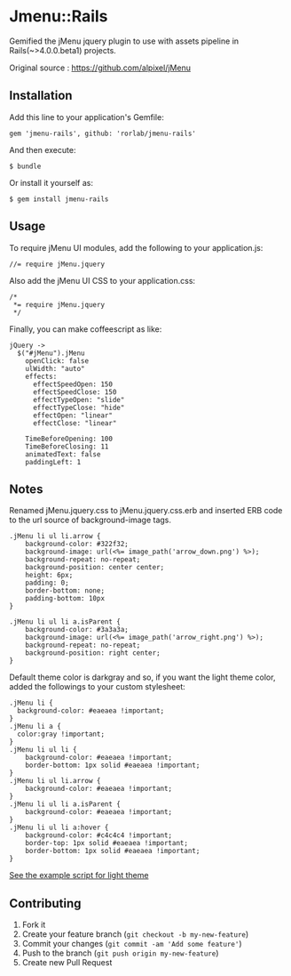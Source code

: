 # Jmenu::Rails

Gemified the jMenu jquery plugin to use with assets pipeline in Rails(~>4.0.0.beta1) projects.

Original source : https://github.com/alpixel/jMenu

## Installation

Add this line to your application's Gemfile:

    gem 'jmenu-rails', github: 'rorlab/jmenu-rails'

And then execute:

    $ bundle

Or install it yourself as:

    $ gem install jmenu-rails

## Usage

To require jMenu UI modules, add the following to your application.js:

```
//= require jMenu.jquery
```

Also add the jMenu UI CSS to your application.css:

```
/*
 *= require jMenu.jquery
 */
 ```
 
Finally, you can make coffeescript as like:

```
jQuery ->
  $("#jMenu").jMenu
    openClick: false
    ulWidth: "auto"
    effects:
      effectSpeedOpen: 150
      effectSpeedClose: 150
      effectTypeOpen: "slide"
      effectTypeClose: "hide"
      effectOpen: "linear"
      effectClose: "linear"

    TimeBeforeOpening: 100
    TimeBeforeClosing: 11
    animatedText: false
    paddingLeft: 1 
```
 
## Notes

Renamed jMenu.jquery.css to jMenu.jquery.css.erb and inserted ERB code to the url source of background-image tags. 

```
.jMenu li ul li.arrow {
    background-color: #322f32;
    background-image: url(<%= image_path('arrow_down.png') %>);
    background-repeat: no-repeat;
    background-position: center center;
    height: 6px;
    padding: 0;
    border-bottom: none;
    padding-bottom: 10px
}

.jMenu li ul li a.isParent {
    background-color: #3a3a3a;
    background-image: url(<%= image_path('arrow_right.png') %>);
    background-repeat: no-repeat;
    background-position: right center;
}
```

Default theme color is darkgray and so, if you want the light theme color, added the followings to your custom stylesheet:

```
.jMenu li {
  background-color: #eaeaea !important;
}
.jMenu li a {
  color:gray !important;
}
.jMenu li ul li {
    background-color: #eaeaea !important;
    border-bottom: 1px solid #eaeaea !important;
}
.jMenu li ul li.arrow {
    background-color: #eaeaea !important;
}
.jMenu li ul li a.isParent {
    background-color: #eaeaea !important;
}
.jMenu li ul li a:hover {
    background-color: #c4c4c4 !important;
    border-top: 1px solid #eaeaea !important;
    border-bottom: 1px solid #eaeaea !important;
}
```

[See the example script for light theme](https://github.com/rorlab/jmenu-rails/wiki/Examples-for-light-theme)

## Contributing

1. Fork it
2. Create your feature branch (`git checkout -b my-new-feature`)
3. Commit your changes (`git commit -am 'Add some feature'`)
4. Push to the branch (`git push origin my-new-feature`)
5. Create new Pull Request
